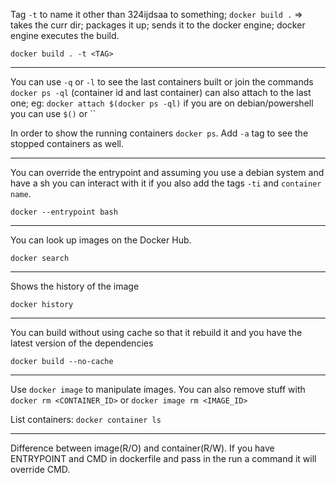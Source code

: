 Tag `-t` to name it other than 324ijdsaa to something;
`docker build .` => takes the curr dir; packages it up; sends it to
the docker engine; docker engine executes the build.

`docker build . -t <TAG>`

---
You can use `-q` or `-l` to see the last containers built
or join the commands `docker ps -ql` (container id and last container)
can also attach to the last one; eg: `docker attach $(docker ps -ql)`
if you are on debian/powershell you can use `$()` or ``

In order to show the running containers `docker ps`. Add `-a` tag to see the stopped containers as well.

---
You can override the entrypoint and assuming you use a
debian system and have a sh you can interact with it
if you also add the tags `-ti` and `container name`.

`docker --entrypoint bash`

---
You can look up images on the Docker Hub.

`docker search`

---
Shows the history of the image

`docker history`

---
You can build without using cache so that it rebuild it and
you have the latest version of the dependencies

`docker build --no-cache`

---
Use `docker image`
to manipulate images. You can also remove stuff with `docker rm <CONTAINER_ID>` or 
`docker image rm <IMAGE_ID>`

List containers: `docker container ls`

---

Difference between image(R/O) and container(R/W).
If you have ENTRYPOINT and CMD in dockerfile and pass in the run a command it will override CMD.

